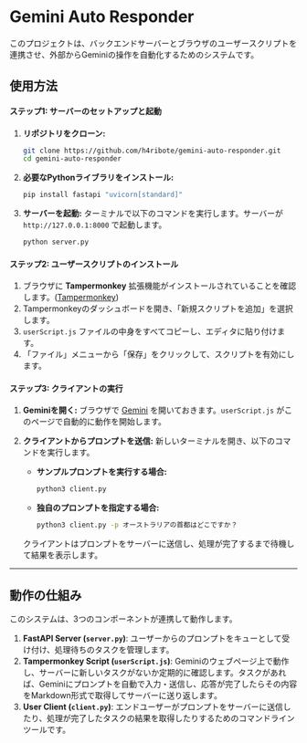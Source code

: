 # Gemini Auto Responder

このプロジェクトは、バックエンドサーバーとブラウザのユーザースクリプトを連携させ、外部からGeminiの操作を自動化するためのシステムです。

## 使用方法

#### ステップ1: サーバーのセットアップと起動

1.  **リポジトリをクローン:**
    ```bash
    git clone https://github.com/h4ribote/gemini-auto-responder.git
    cd gemini-auto-responder
    ```

2.  **必要なPythonライブラリをインストール:**
    ```bash
    pip install fastapi "uvicorn[standard]"
    ```

3.  **サーバーを起動:**
    ターミナルで以下のコマンドを実行します。サーバーが `http://127.0.0.1:8000` で起動します。
    ```bash
    python server.py
    ```

#### ステップ2: ユーザースクリプトのインストール

1.  ブラウザに **Tampermonkey** 拡張機能がインストールされていることを確認します。([Tampermonkey](https://www.tampermonkey.net/))
2.  Tampermonkeyのダッシュボードを開き、「新規スクリプトを追加」を選択します。
3.  `userScript.js` ファイルの中身をすべてコピーし、エディタに貼り付けます。
4.  「ファイル」メニューから「保存」をクリックして、スクリプトを有効にします。

#### ステップ3: クライアントの実行

1.  **Geminiを開く:**
    ブラウザで [Gemini](https://gemini.google.com/app) を開いておきます。`userScript.js` がこのページで自動的に動作を開始します。

2.  **クライアントからプロンプトを送信:**
    新しいターミナルを開き、以下のコマンドを実行します。
    
    * **サンプルプロンプトを実行する場合:**
        ```bash
        python3 client.py
        ```

    * **独自のプロンプトを指定する場合:**
        ```bash
        python3 client.py -p オーストラリアの首都はどこですか？
        ```
    
    クライアントはプロンプトをサーバーに送信し、処理が完了するまで待機して結果を表示します。

---

## 動作の仕組み

このシステムは、3つのコンポーネントが連携して動作します。

1.  **FastAPI Server (`server.py`)**: ユーザーからのプロンプトをキューとして受け付け、処理待ちのタスクを管理します。
2.  **Tampermonkey Script (`userScript.js`)**: Geminiのウェブページ上で動作し、サーバーに新しいタスクがないか定期的に確認します。タスクがあれば、Geminiにプロンプトを自動で入力・送信し、応答が完了したらその内容をMarkdown形式で取得してサーバーに送り返します。
3.  **User Client (`client.py`)**: エンドユーザーがプロンプトをサーバーに送信したり、処理が完了したタスクの結果を取得したりするためのコマンドラインツールです。
